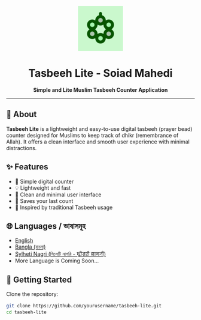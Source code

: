 <p align="center">
  <img src="assets/icon/tasbeehlite_icon.png" alt="Tasbeeh Lite Icon" width="120" height="120">
</p>

<h1 align="center">Tasbeeh Lite - Soiad Mahedi</h1>

<p align="center">
  <b>Simple and Lite Muslim Tasbeeh Counter Application</b>
</p>

---

## 📱 About

**Tasbeeh Lite** is a lightweight and easy-to-use digital tasbeeh (prayer bead) counter designed for Muslims to keep track of dhikr (remembrance of Allah). It offers a clean interface and smooth user experience with minimal distractions.

## ✨ Features

- 🔢 Simple digital counter
- 💡 Lightweight and fast
- 📱 Clean and minimal user interface
- 💾 Saves your last count
- 🌙 Inspired by traditional Tasbeeh usage

## 🌐 Languages / ভাষাসমূহ

-  [English](https://github.com/soiadmahedi/tasbeehlite/tree/master)
-  [Bangla (বাংলা)](https://github.com/soiadmahedi/tasbeehlite/blob/master/bengali)
-  [Sylheti Nagri (সিলেটি নাগরি - ꠍꠤꠟꠐꠤ ꠘꠣꠉꠞꠤ)](#-সিলেটি)
- More Language is Coming Soon...

## 🚀 Getting Started

Clone the repository:

```bash
git clone https://github.com/yourusername/tasbeeh-lite.git
cd tasbeeh-lite
